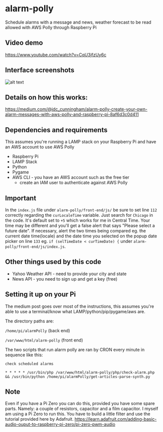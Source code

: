 # alarm-polly
Schedule alarms with a message and news, weather forecast to be read allowed with AWS Polly through Raspberry Pi

## Video demo
https://www.youtube.com/watch?v=CqU3jfzUy6c

## Interface screenshots
![alt text](https://cdn-images-1.medium.com/max/800/1*Dre6aa81R28AiHDNu-Jgtw.png)

## Details on how this works:
https://medium.com/@jdc_cunningham/alarm-polly-create-your-own-alarm-messages-with-aws-polly-and-raspberry-pi-8af6d3c0d411

## Dependencies and requirements
This assumes you're running a LAMP stack on your Raspberry Pi and have an AWS account to use AWS Polly

* Raspberry Pi
* LAMP Stack
* Python
* Pygame
* AWS CLI - you have an AWS account such as the free tier
  * create an IAM user to authenticate against AWS Polly
  
## Important
In the ```index.js``` file under ```alarm-polly/front-end/js/``` be sure to set line ```112``` correctly regarding the ```curLocaleTime``` variable. Just search for ```Chicago``` in the code. It's default set to ```+5``` which works for me in Central Time. Your time may be different and you'll get a false alert that says "Please select a future date". If necessary, alert the two times being compared eg. the current date time(locale) and the date time you selected on the popup date picker on line ```133``` eg. ```if (selTimeDate < curTimeDate) {``` under ```alarm-polly/front-end/js/index.js```.

## Other things used by this code

* Yahoo Weather API - need to provide your city and state
* News API - you need to sign up and get a key (free)

## Setting it up on your Pi
The medium post goes over most of the instructions, this assumes you're able to use a terminal/know what LAMP/python/pip/pygame/aws are.

The directory paths are:

```/home/pi/alarmPolly``` (back end)

```/var/www/html/alarm-polly``` (front end)


The two scripts that run alarm polly are ran by CRON every minute in sequence like this:

```check scheduled alarms```

```* * * * * /usr/bin/php /var/www/html/alarm-polly/php/check-alarm.php && /usr/bin/python /home/pi/alarmPolly/get-articles-parse-synth.py```

## Note

Even if you have a Pi Zero you can do this, provided you have some spare parts. Namely: a couple of resistors, capacitor and a film capacitor. I myself am using a Pi Zero to run this. You have to build a little filter and use the tutorial provided here by Adafruit.
https://learn.adafruit.com/adding-basic-audio-ouput-to-raspberry-pi-zero/pi-zero-pwm-audio

